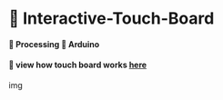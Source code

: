# 🎨 Interactive-Touch-Board

#### 🔸 Processing 🔸 Arduino
#### 🔗 view how touch board works [here](https://youtu.be/dRPGhyZpMP4)
img
